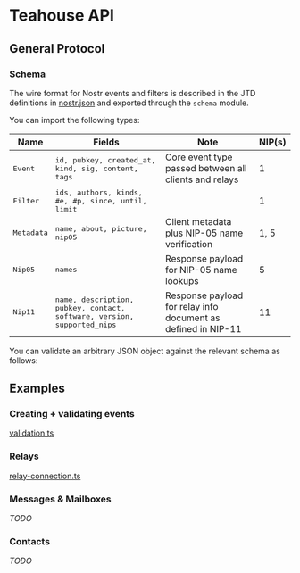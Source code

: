 # Teahouse API

## General Protocol

### Schema

The wire format for Nostr events and filters is described in the <abbr name="JSON Type Definitions">JTD</abbr> definitions in [nostr.json](../src/schema/nostr.json) and exported through the `schema` module.

You can import the following types:

| Name | Fields | Note | NIP(s) |
| --- | --- | --- | --- |
| Event | id, pubkey, created_at, kind, sig, content, tags | Core event type passed between all clients and relays | 1 |
| Filter | ids, authors, kinds, #e, #p, since, until, limit | | 1 |
| Metadata | name, about, picture, nip05 | Client metadata plus NIP-05 name verification | 1, 5 |
| Nip05 | names | Response payload for NIP-05 name lookups | 5 |
| Nip11 | name, description, pubkey, contact, software, version, supported_nips | Response payload for relay info document as defined in NIP-11 | 11 |

You can validate an arbitrary JSON object against the relevant schema as follows:

## Examples

### Creating + validating events

[validation.ts](examples/validation.ts ':include :type=code')

### Relays

[relay-connection.ts](examples/relay-connection.ts ':include :type=code')

### Messages &amp; Mailboxes

_TODO_

### Contacts

_TODO_

<style>
    tr > td:nth-child(1) {
        font-family: monospace;
    }

    tr > td:nth-child(2) {
        font-family: monospace;
    }
</style>
